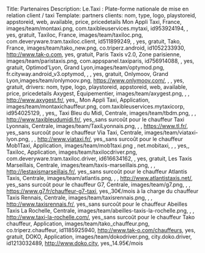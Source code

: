 Title: Partenaires
Description: Le.Taxi : Plate-forme nationale de mise en relation client / taxi
Template: partners
clients: nom, type, logo, playstoreid, appstoreid, web, available, price, pricedetails
     Mon Appli Taxi, France, images/team/montaxi.png, com.taxibleuservices.mytaxi, id953924194, , yes, gratuit,
     Taxiloc, France, images/team/taxiloc.png, com.deveryware.tram.taxiloc.client, id511899249, , yes, gratuit,
     Tako, France, images/team/tako_new.png, co.triperz.android, id1052233930, http://www.tak-o.com, yes, gratuit,
     Paris Taxis v2.0, Zone parisienne, images/team/paristaxis.png, com.appspanel.taxiparis, id756914088, , yes, gratuit,
     Optimod'Lyon, Grand Lyon,images/team/optymod.png, fr.cityway.android_v3.optymod, , , yes, gratuit,
     Onlymoov, Grand Lyon,images/team/onlymoov.png, https://www.onlymoov.com/, , , yes, gratuit,
drivers: nom, type, logo, playstoreid, appstoreid, web, available, price, pricedetails
     Axygest, Équipementier, images/team/axygest.png, , , http://www.axygest.fr/, yes,,
     Mon Appli Taxi, Application, images/team/montaxichauffeur.png, com.taxibleuservices.mytaxicorp, id954025129, , yes,,
     Taxi Bleu du Midi, Centrale, images/team/tbdm.png, , , http://www.taxibleudumidi.fr/, yes,,sans surcoût pour le chauffeur
     Taxi Lyonnais, Centrale, images/team/TaxiLyonnais.png, , , https://www.tl.fr/, yes,,sans surcoût pour le chauffeur
     Via Taxi, Centrale, images/team/viataxi-lyon.png, , , http://www.viataxi.fr/, yes,,sans surcoût pour le chauffeur
     Mob1Taxi, Application, images/team/mob1taxi.png , net.mobitaxi, , , yes,,
     Taxiloc, Application, images/team/taxilocdriver.png, com.deveryware.tram.taxiloc.driver, id616634162, , yes, gratuit,
     Les Taxis Marseillais, Centrale, images/team/taxis-marseillais.png, , , http://lestaxismarseillais.fr/, yes,,sans surcoût pour le chauffeur
     Atlantis Taxis, Centrale, images/team/atlantis.png, , , http://www.atlantistaxis.net/, yes,,sans surcoût pour le chauffeur
     G7, Centrale, images/team/g7.png, , , https://www.g7.fr/chauffeur-g7-taxi, yes,,30€/mois à la charge du chauffeur
     Taxis Rennais, Centrale, images/team/taxisrennais.png, , , http://www.taxisrennais.fr/, yes,,sans surcoût pour le chauffeur
     Abeilles Taxis La Rochelle, Centrale, images/team/abeilles-taxis-la-rochelle.png, , , http://www.taxi-la-rochelle.com/, yes,,sans surcoût pour le chauffeur
     Tako chauffeur, Application, images/team/tako_chauffeur.png, co.triperz.chauffeur, id1185925940, http://www.tak-o.com/chauffeurs, yes, gratuit,
     DOKO, Application, images/team/dokodriver.png, city.doko.driver, id1213032489, http://www.doko.city, yes,,14.95€/mois


